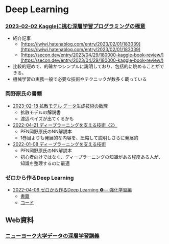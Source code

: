 # Deep Learning

### [2023-02-02 Kaggleに挑む深層学習プログラミングの極意](https://www.amazon.co.jp/dp/4065305136)

- 紹介記事
  - [https://iwiwi.hatenablog.com/entry/2023/02/01/183039](https://iwiwi.hatenablog.com/entry/2023/02/01/183039)
  - [https://secon.dev/entry/2023/04/29/180000-kaggle-book-review/](https://secon.dev/entry/2023/04/29/180000-kaggle-book-review/)
- 比較的短めで、的確かつシンプルに説明しており、包括的に眺めることができる。
- 機械学習の実務一般で必要な技術やテクニックが数多く載っている

### 岡野原氏の書籍


- [2023-02-18 拡散モデル データ生成技術の数理](https://www.amazon.co.jp/dp/400006343X)
  - 拡散モデルの解説書
  - 渡辺ベイズが出てくるかも
- [2022-04-21 ディープラーニングを支える技術〈2〉](https://www.amazon.co.jp/dp/429712811X)
  - PFN岡野原氏のNN解説本
  - 1巻目よりも発展的な内容を、圧縮して説明しさらに発展的
- [2022-01-08 ディープラーニングを支える技術](https://hillbig.github.io/deeplearning-techbooksplus/)
  - PFN岡野原氏のNN解説本
  - 初心者向けではなく、ディープラーニングの知識がある程度ある人が、知識を整理するのに最適

### ゼロから作るDeep Learning

- [2022-04-06 ゼロから作るDeep Learning ❹— 強化学習編](https://www.amazon.co.jp/dp/4873119758)
  - [書籍](https://www.amazon.co.jp/dp/4873119758)
  - [コード](https://github.com/oreilly-japan/deep-learning-from-scratch-4)

## Web資料

### [ニューヨーク大学データの深層学習講義](https://atcold.github.io/pytorch-Deep-Learning/ja/)